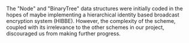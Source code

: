 The "Node" and "BinaryTree" data structures were initially coded in the hopes of maybe implementing a hierarchical identity based broadcast encryption system (HIBBE). However, the complexity of the scheme, coupled with its irrelevance to the other schemes in our project, discouraged us from making further progress. 
